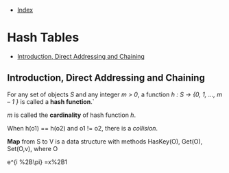 * [Index](https://github.com/KiraDiShira/Cracking/blob/master/README.md#cracking)

# Hash Tables

* [Introduction, Direct Addressing and Chaining](#Introduction,-Direct-Addressing-and-Chaining)

## Introduction, Direct Addressing and Chaining

For any set of objects *S* and any integer *m > 0*, a function *h : S -> {0, 1, …, m – 1 }* is called a **hash function**.`

*m* is called the **cardinality** of hash function *h*.

When h(o1) == h(o2) and o1 != o2, there is a *collision*.

**Map** from S to V is a data structure with methods HasKey(O), Get(O), Set(O,v), where O 

e^{i %2B\pi} =x%2B1

